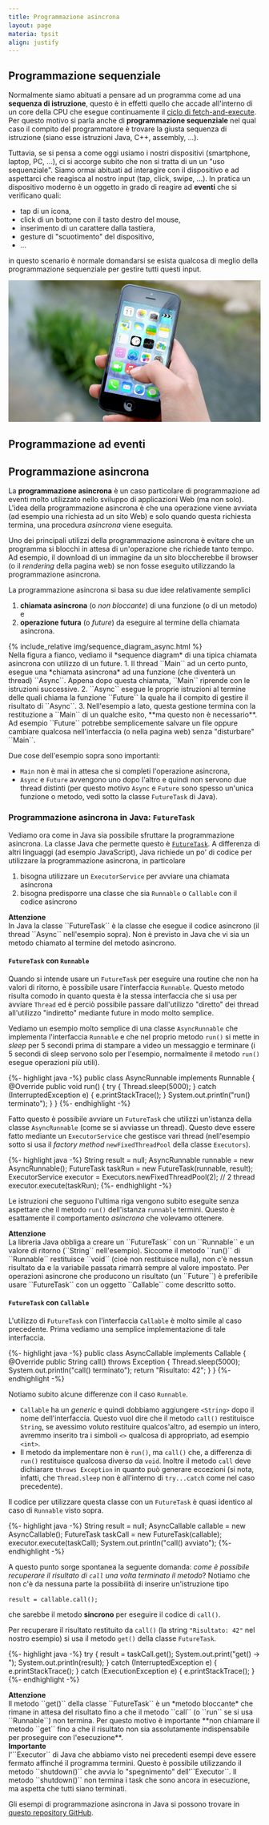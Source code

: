 ```yaml
---
title: Programmazione asincrona
layout: page
materia: tpsit
align: justify
---
```


## Programmazione sequenziale
Normalmente siamo abituati a pensare ad un programma come ad una **sequenza di istruzione**, questo è in effetti quello che accade all'interno di un core della CPU che esegue continuamente il [ciclo di fetch-and-execute](/content/sr/cpu.html). Per questo motivo si parla anche di **programmazione sequenziale** nel qual caso il compito del programmatore è trovare la giusta sequenza di istruzione (siano esse istruzioni Java, C++, assembly, ...).

<div class="row">
<div class="col-8" markdown="1">

Tuttavia, se si pensa a come oggi usiamo i nostri dispositivi (smartphone, laptop, PC, ...), ci si accorge subito che non si tratta di un un "uso sequenziale". Siamo ormai abituati ad interagire con il dispositivo e ad aspettarci che reagisca al nostro input (tap, click, swipe, ...). In pratica un dispositivo moderno è un oggetto in grado di reagire ad **eventi** che si verificano quali:

* tap di un icona,
* click di un bottone con il tasto destro del mouse,
* inserimento di un carattere dalla tastiera,
* gesture di "scuotimento" del dispositivo,
* ...

in questo scenario è normale domandarsi se esista qualcosa di meglio della programmazione sequenziale per gestire tutti questi input.

</div>
<div class="col-4" markdown="1">

![Immagine smartphone](img/iphone.jpeg)
</div>
</div>

## Programmazione ad eventi

## Programmazione asincrona

La **programmazione asincrona** è un caso particolare di programmazione ad eventi molto
utilizzato nello sviluppo di applicazioni Web (ma non solo). L'idea della programmazione
asincrona è che una operazione viene avviata (ad esempio una richiesta ad un sito Web)
e solo quando questa richiesta termina, una procedura *asincrona* viene eseguita.

Uno dei principali utilizzi della programmazione asincrona è evitare che un programma si
blocchi in attesa di un'operazione che richiede tanto tempo. Ad esempio, il download di un
immagine da un sito bloccherebbe il browser (o il *rendering* della pagina web) se non
fosse eseguito utilizzando la programmazione asincrona.

La programmazione asincrona si basa su due idee relativamente semplici
1. **chiamata asincrona** (o *non bloccante*) di una funzione (o di un metodo) e
2. **operazione futura** (o *future*) da eseguire al termine della chiamata asincrona.

<div class="row">
<div class="col-6" markdown="1">
{% include_relative img/sequence_diagram_async.html %}
</div>
<div class="col-6" markdown="1">
Nella figura a fianco, vediamo il *sequence diagram* di una tipica chiamata asincrona
con utilizzo di un future.
1. Il thread ``Main`` ad un certo punto, esegue una *chiamata asincrona* ad una funzione
(che diventerà un thread) ``Async``. Appena dopo questa chiamata, ``Main`` riprende
con le istruzioni successive.
2. ``Async`` esegue le proprie istruzioni al termine delle quali chiama la funzione
``Future`` la quale ha il compito di gestire il risultato di ``Async``.
3. Nell'esempio a lato, questa gestione termina con la restituzione a ``Main`` di un
qualche esito, **ma questo non è necessario**. Ad esempio ``Future`` potrebbe
semplicemente salvare un file oppure cambiare qualcosa nell'interfaccia (o nella pagina
web) senza "disturbare" ``Main``.
</div>
</div>

Due cose dell'esempio sopra sono importanti:
* ``Main`` non è mai in attesa che si completi l'operazione asincrona,
* ``Async`` e ``Future`` avvengono uno dopo l'altro e quindi non servono due thread
distinti (per questo motivo ``Async`` e ``Future`` sono spesso un'unica funzione o
metodo, vedi sotto la classe ``FutureTask`` di Java).

### Programmazione asincrona in Java: ``FutureTask``

Vediamo ora come in Java sia possibile sfruttare la programmazione asincrona. La classe
Java che permette questo è [``FutureTask``](https://docs.oracle.com/javase/7/docs/api/java/util/concurrent/FutureTask.html). A differenza di altri linguaggi (ad esempio JavaScript),
Java richiede un po' di codice per utilizzare la programmazione asincrona, in particolare
1. bisogna utilizzare un ``ExecutorService`` per avviare una chiamata asincrona
2. bisogna predisporre una classe che sia ``Runnable`` o  ``Callable`` con il codice asincrono

<div class="alert alert-danger" markdown="1">
<strong><i class="bi bi-exclamation-triangle"></i> Attenzione</strong><br />
In Java la classe ``FutureTask`` è la classe che esegue il codice asincrono (il thread
``Async`` nell'esempio sopra). Non è previsto in Java che vi sia un metodo chiamato al
termine del metodo asincrono.
</div>

#### ``FutureTask`` con ``Runnable``
Quando si intende usare un ``FutureTask`` per eseguire una routine che non ha valori
di ritorno, è possibile usare l'interfaccia ``Runnable``. Questo metodo risulta comodo
in quanto questa è la stessa interfaccia che si usa per avviare ``Thread`` ed è perciò
possibile passare dall'utilizzo "diretto" dei thread all'utilizzo "indiretto" mediante
future in modo molto semplice.

Vediamo un esempio molto semplice di una classe ``AsyncRunnable`` che implementa
l'interfaccia ``Runnable`` e che nel proprio metodo ``run()`` si mette in *sleep* per
5 secondi prima di stampare a video un messaggio e terminare (i 5 secondi di sleep
servono solo per l'esempio, normalmente il metodo ``run()`` esegue operazioni più
utili).

{%- highlight java -%}
public class AsyncRunnable implements Runnable {
    @Override
    public void run() {
        try {
            Thread.sleep(5000);
        } catch (InterruptedException e) {
            e.printStackTrace();
        }
        System.out.println("run() terminato");
    }
}
{%- endhighlight -%}

Fatto questo è possibile avviare un ``FutureTask`` che utilizzi un'istanza della classe
``AsyncRunnable`` (come se si avviasse un thread). Questo deve essere fatto mediante un
``ExecutorService`` che gestisce vari thread (nell'esempio sotto si usa il *factory method*
``newFixedThreadPool`` della classe ``Executors``).

{%- highlight java -%}
String result = null;
AsyncRunnable runnable = new AsyncRunnable();
FutureTask<String> taskRun = new FutureTask<String>(runnable, result);
ExecutorService executor = Executors.newFixedThreadPool(2); // 2 thread
executor.execute(taskRun);
{%- endhighlight -%}

Le istruzioni che seguono l'ultima riga vengono subito eseguite senza aspettare che il
metodo ``run()`` dell'istanza ``runnable`` termini. Questo è esattamente il comportamento
*asincrono* che volevamo ottenere.

<div class="alert alert-danger" markdown="1">
<strong><i class="bi bi-exclamation-triangle"></i> Attenzione</strong><br />
La libreria Java obbliga a creare un ``FutureTask`` con un ``Runnable`` e un valore
di ritorno (``String`` nell'esempio). Siccome il metodo ``run()`` di ``Runnable``
restituisce ``void`` (cioè non restituisce nulla), non c'è nessun risultato da e
la variabile passata rimarrà sempre al valore impostato. Per operazioni asincrone che
producono un risultato (un ``Future``) è preferibile usare ``FutureTask`` con un
oggetto ``Callable`` come descritto sotto.
</div>

#### ``FutureTask`` con ``Callable``
L'utilizzo di ``FutureTask`` con l'interfaccia ``Callable`` è molto simile al caso
precedente. Prima vediamo una semplice implementazione di tale interfaccia.

{%- highlight java -%}
public class AsyncCallable implements Callable<String> {
    @Override
    public String call() throws Exception {
        Thread.sleep(5000);
        System.out.println("call() terminato");
        return "Risultato: 42";
    }
}
{%- endhighlight -%}

Notiamo subito alcune differenze con il caso ``Runnable``.
* ``Callable`` ha un *generic* e quindi dobbiamo aggiungere ``<String>`` dopo il nome
dell'interfaccia. Questo vuol dire che il metodo ``call()`` restituisce ``String``, se
avessimo voluto restituire qualcos'altro, ad esempio un intero, avremmo inserito tra
i simboli ``<>`` qualcosa di appropriato, ad esempio ``<int>``.
* Il metodo da implementare non è ``run()``, ma ``call()`` che, a differenza di ``run()``
restituisce qualcosa diverso da ``void``. Inoltre il metodo ``call`` deve dichiarare
``throws Exception`` in quanto può generare eccezioni (si nota, infatti, che ``Thread.sleep``
non è all'interno di ``try...catch`` come nel caso precedente).

Il codice per utilizzare questa classe con un ``FutureTask`` è quasi identico al caso
di ``Runnable`` visto sopra.

{%- highlight java -%}
String result = null;
AsyncCallable callable = new AsyncCallable();
FutureTask<String> taskCall = new FutureTask<String>(callable);
executor.execute(taskCall);
System.out.println("call() avviato");
{%- endhighlight -%}

A questo punto sorge spontanea la seguente domanda: *come è possibile recuperare il risultato di
``call`` una volta terminato il metodo*? Notiamo che non c'è da nessuna parte la possibilità di
inserire un'istruzione tipo

    result = callable.call();

che sarebbe il metodo **sincrono** per eseguire il codice di ``call()``.

Per recuperare il risultato restituito da ``call()`` (la string ``"Risultato: 42"`` nel nostro
esempio) si usa il metodo ``get()`` della classe ``FutureTask``.

{%- highlight java -%}
try {
    result = taskCall.get();
    System.out.print("get() -> ");
    System.out.println(result);
} catch (InterruptedException e) {
    e.printStackTrace();
} catch (ExecutionException e) {
    e.printStackTrace();
}
{%- endhighlight -%}

<div class="alert alert-danger" markdown="1">
<strong><i class="bi bi-exclamation-triangle"></i> Attenzione</strong><br />
Il metodo ``get()`` della classe ``FutureTask`` è un *metodo bloccante* che rimane in
attesa del risultato fino a che il metodo ``call`` (o ``run`` se si usa ``Runnable``)
non termina. Per questo motivo è importante **non chiamare il metodo ``get`` fino a che
il risultato non sia assolutamente indispensabile per proseguire con l'esecuzione**.
</div>

<div class="alert alert-warning" markdown="1">
<strong><i class="bi bi-exclamation-triangle"></i> Importante</strong><br />
l'``Executor`` di Java che abbiamo visto nei precedenti esempi deve essere fermato affinché
il programma termini. Questo è possibile utilizzando il metodo ``shutdown()`` che avvia
lo "spegnimento" dell'``Executor``. Il metodo ``shutdown()`` non termina i task che sono
ancora in esecuzione, ma aspetta che tutti siano terminati.
</div>


Gli esempi di programmazione asincrona in Java si possono trovare in
[questo repository GitHub](https://github.com/ProfSchimd/4id_2021_2022/tree/master/concurrency/async-programming).



